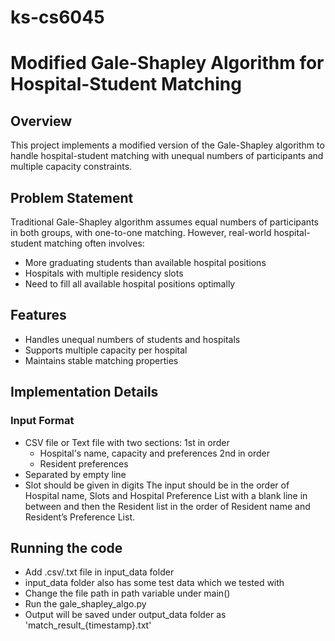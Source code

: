 # ks-cs6045

# Modified Gale-Shapley Algorithm for Hospital-Student Matching

## Overview
This project implements a modified version of the Gale-Shapley algorithm to handle hospital-student matching with unequal numbers of participants and multiple capacity constraints.

## Problem Statement
Traditional Gale-Shapley algorithm assumes equal numbers of participants in both groups, with one-to-one matching. However, real-world hospital-student matching often involves:
- More graduating students than available hospital positions
- Hospitals with multiple residency slots
- Need to fill all available hospital positions optimally

## Features
- Handles unequal numbers of students and hospitals
- Supports multiple capacity per hospital
- Maintains stable matching properties

## Implementation Details

### Input Format
- CSV file or Text file with two sections:
1st in order
  - Hospital's name, capacity and preferences
2nd in order
  - Resident preferences
- Separated by empty line
- Slot should be given in digits
The input should be in the order of Hospital name, Slots and Hospital Preference List with a blank line in between and then the Resident list in the order of Resident name and Resident’s Preference List.

## Running the code
- Add .csv/.txt file in input_data folder
- input_data folder also has some test data which we tested with
- Change the file path in path variable under main()
- Run the gale_shapley_algo.py
- Output will be saved under output_data folder as 'match_result_{timestamp}.txt'
